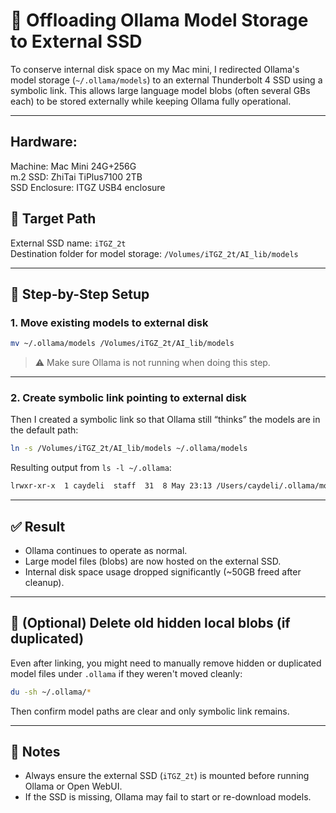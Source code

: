 # 🧠 Offloading Ollama Model Storage to External SSD

To conserve internal disk space on my Mac mini, I redirected Ollama's model storage (`~/.ollama/models`) to an external Thunderbolt 4 SSD using a symbolic link. This allows large language model blobs (often several GBs each) to be stored externally while keeping Ollama fully operational.

---

## Hardware:
Machine: Mac Mini 24G+256G  
m.2 SSD: ZhiTai TiPlus7100 2TB  
SSD Enclosure: ITGZ USB4 enclosure

## 📁 Target Path
External SSD name: `iTGZ_2t`  
Destination folder for model storage: `/Volumes/iTGZ_2t/AI_lib/models`

---

## 🔧 Step-by-Step Setup

### 1. Move existing models to external disk

```bash
mv ~/.ollama/models /Volumes/iTGZ_2t/AI_lib/models
```

> ⚠️ Make sure Ollama is not running when doing this step.

---

### 2. Create symbolic link pointing to external disk

Then I created a symbolic link so that Ollama still “thinks” the models are in the default path:

```bash
ln -s /Volumes/iTGZ_2t/AI_lib/models ~/.ollama/models
```

Resulting output from `ls -l ~/.ollama`:

```bash
lrwxr-xr-x  1 caydeli  staff  31  8 May 23:13 /Users/caydeli/.ollama/models -> /Volumes/iTGZ_2t/AI_lib/models
```

---

## ✅ Result

- Ollama continues to operate as normal.
- Large model files (blobs) are now hosted on the external SSD.
- Internal disk space usage dropped significantly (~50GB freed after cleanup).

---

## 🧼 (Optional) Delete old hidden local blobs (if duplicated)

Even after linking, you might need to manually remove hidden or duplicated model files under `.ollama` if they weren't moved cleanly:

```bash
du -sh ~/.ollama/*
```

Then confirm model paths are clear and only symbolic link remains.

---

## 📌 Notes

- Always ensure the external SSD (`iTGZ_2t`) is mounted before running Ollama or Open WebUI.
- If the SSD is missing, Ollama may fail to start or re-download models.
